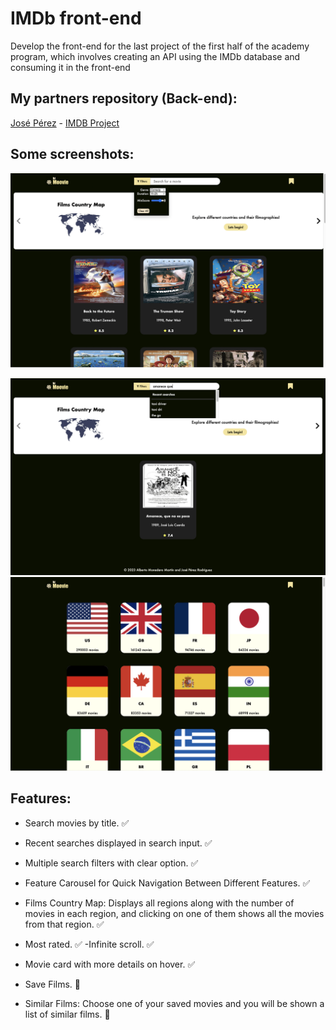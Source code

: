 # IMDb front-end
Develop the front-end for the last project of the first half of the academy program, which involves creating an API using the IMDb database and consuming it in the front-end
## My partners repository (Back-end):

[José Pérez](https://github.com/josperrod9) - [IMDB Project](https://github.com/josperrod9/IMDb-project)
 
## Some screenshots:
![Filters](src/static/filters.png)

![Search](src/static/search.png)
![countries](src/static/countries.png)

## Features:
- Search movies by title. :white_check_mark:

- Recent searches displayed in search input. :white_check_mark:
- Multiple search filters with clear option. :white_check_mark:
- Feature Carousel for Quick Navigation Between Different Features. :white_check_mark:
- Films Country Map: Displays all regions along with the number of movies in each region, and clicking on one of them shows all the movies from that region. :white_check_mark:
- Most rated. :white_check_mark:
-Infinite scroll. :white_check_mark:
- Movie card with more details on hover. :white_check_mark:
- Save Films. :arrows_counterclockwise:
- Similar Films: Choose one of your saved movies and you will be shown a list of similar films. :arrows_counterclockwise:

